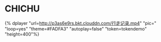 # CHICHU

{% dplayer "url=http://p3as6e9rs.bkt.clouddn.com/行走记录.mp4" "pic=" "loop=yes" "theme=#FADFA3" "autoplay=false" "token=tokendemo" "height=400"%}
